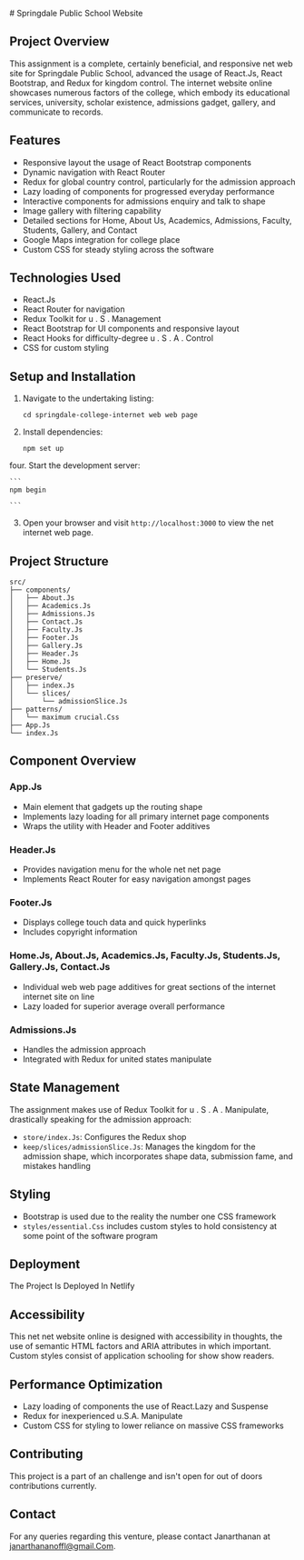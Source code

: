 ﻿﻿﻿﻿# Springdale Public School Website

## Project Overview

This assignment is a complete, certainly beneficial, and responsive net web site for Springdale Public School, advanced the usage of React.Js, React Bootstrap, and Redux for kingdom control. The internet website online showcases numerous factors of the college, which embody its educational services, university, scholar existence, admissions gadget, gallery, and communicate to records.

## Features

- Responsive layout the usage of React Bootstrap components
- Dynamic navigation with React Router
- Redux for global country control, particularly for the admission approach
- Lazy loading of components for progressed everyday performance
- Interactive components for admissions enquiry and talk to shape
- Image gallery with filtering capability
- Detailed sections for Home, About Us, Academics, Admissions, Faculty, Students, Gallery, and Contact
- Google Maps integration for college place
- Custom CSS for steady styling across the software

## Technologies Used

- React.Js
- React Router for navigation
- Redux Toolkit for u . S . Management
- React Bootstrap for UI components and responsive layout
- React Hooks for difficulty-degree u . S . A . Control
- CSS for custom styling

## Setup and Installation

    
1. Navigate to the undertaking listing:
    
    ```
    cd springdale-college-internet web web page
    
    ```
    
2. Install dependencies:
    
    ```
    npm set up
    
    ```
    
four. Start the development server:
    
    ```
    npm begin
    
    ```
    
3. Open your browser and visit `http://localhost:3000` to view the net internet web page.

## Project Structure

```
src/
├── components/
│   ├── About.Js
│   ├── Academics.Js
│   ├── Admissions.Js
│   ├── Contact.Js
│   ├── Faculty.Js
│   ├── Footer.Js
│   ├── Gallery.Js
│   ├── Header.Js
│   ├── Home.Js
│   └── Students.Js
├── preserve/
│   ├── index.Js
│   └── slices/
│       └── admissionSlice.Js
├── patterns/
│   └── maximum crucial.Css
├── App.Js
└── index.Js

```

## Component Overview

### App.Js

- Main element that gadgets up the routing shape
- Implements lazy loading for all primary internet page components
- Wraps the utility with Header and Footer additives

### Header.Js

- Provides navigation menu for the whole net net page
- Implements React Router for easy navigation amongst pages

### Footer.Js

- Displays college touch data and quick hyperlinks
- Includes copyright information

### Home.Js, About.Js, Academics.Js, Faculty.Js, Students.Js, Gallery.Js, Contact.Js

- Individual web web page additives for great sections of the internet internet site on line
- Lazy loaded for superior average overall performance

### Admissions.Js

- Handles the admission approach
- Integrated with Redux for united states manipulate

## State Management

The assignment makes use of Redux Toolkit for u . S . A . Manipulate, drastically speaking for the admission approach:

- `store/index.Js`: Configures the Redux shop
- `keep/slices/admissionSlice.Js`: Manages the kingdom for the admission shape, which incorporates shape data, submission fame, and mistakes handling

## Styling

- Bootstrap is used due to the reality the number one CSS framework
- `styles/essential.Css` includes custom styles to hold consistency at some point of the software program

## Deployment

The Project Is Deployed In Netlify 

## Accessibility

This net net website online is designed with accessibility in thoughts, the use of semantic HTML factors and ARIA attributes in which important. Custom styles consist of application schooling for show show readers.

## Performance Optimization

- Lazy loading of components the use of React.Lazy and Suspense
- Redux for inexperienced u.S.A. Manipulate
- Custom CSS for styling to lower reliance on massive CSS frameworks

## Contributing

This project is a part of an challenge and isn't open for out of doors contributions currently.

## Contact

For any queries regarding this venture, please contact Janarthanan at janarthananoffl@gmail.Com.